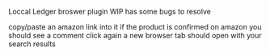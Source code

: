 Loccal Ledger broswer plugin
WIP has some bugs to resolve

copy/paste an amazon link into it
if the product is confirmed on amazon you should see a comment
click again
a new browser tab should open with your search results

